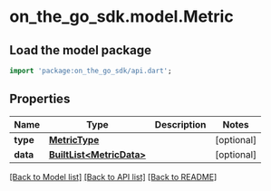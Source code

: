 # on_the_go_sdk.model.Metric

## Load the model package
```dart
import 'package:on_the_go_sdk/api.dart';
```

## Properties
Name | Type | Description | Notes
------------ | ------------- | ------------- | -------------
**type** | [**MetricType**](MetricType.md) |  | [optional] 
**data** | [**BuiltList&lt;MetricData&gt;**](MetricData.md) |  | [optional] 

[[Back to Model list]](../README.md#documentation-for-models) [[Back to API list]](../README.md#documentation-for-api-endpoints) [[Back to README]](../README.md)


